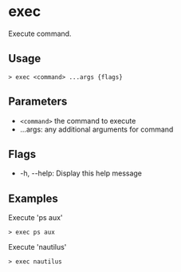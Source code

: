 # exec
Execute command.

## Usage
```shell
> exec <command> ...args {flags} 
 ```

## Parameters
* `<command>` the command to execute
* ...args: any additional arguments for command

## Flags
* -h, --help: Display this help message

## Examples
  Execute 'ps aux'
```shell
> exec ps aux
 ```

  Execute 'nautilus'
```shell
> exec nautilus
 ```


